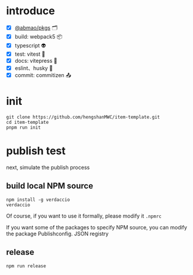 # introduce
- [x] [@abmao/pkgs](https://github.com/hengshanMWC/pkgs) 🗂️
- [x] build: webpack5 📦
- [x] typescript 👽
- [x] test: vitest 🔬
- [x] docs: vitepress 🧪
- [x] eslint、husky 🔦
- [x] commit: commitizen 📤

# init

```
git clone https://github.com/hengshanMWC/item-template.git
cd item-template
pnpm run init
```

# publish test

next, simulate the publish process

## build local NPM source

```
npm install -g verdaccio
verdaccio
```

Of course, if you want to use it formally, please modify it `.npmrc`

If you want some of the packages to specify NPM source, you can modify the package Publishconfig. JSON registry

## release
```
npm run release
```
